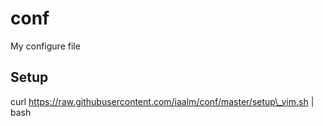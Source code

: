 # conf
My configure file


## Setup
curl https://raw.githubusercontent.com/iaalm/conf/master/setup\_vim.sh | bash
